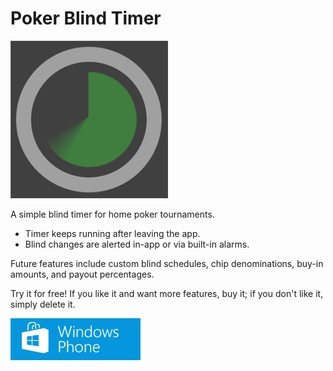 # Poker Blind Timer

[![Poker Blind Timer][store-img]][store-link]

A simple blind timer for home poker tournaments.

- Timer keeps running after leaving the app.
- Blind changes are alerted in-app or via built-in alarms.

Future features include custom blind schedules, chip denominations, buy-in amounts, and payout percentages.

Try it for free! If you like it and want more features, buy it; if you don't like it, simply delete it.

[![Exclusively available for Windows Phone][install-img]][store-link]

[install-img]: ../../img/windowsphone_208x67_blu.png
[store-img]: ../../img/store-pokerblindtimer-252x252.png
[store-link]: https://www.microsoft.com/store/apps/9NBLGGGZJNHK
